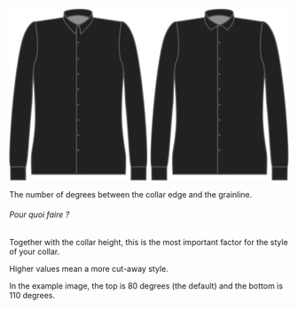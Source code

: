 ![Angle du col](collarangle.svg)

The number of degrees between the collar edge and the grainline.

<Note>

###### Pour quoi faire ?

Together with the collar height, this is the most important factor for the style of your collar.

Higher values mean a more cut-away style.

In the example image, the top is 80 degrees (the default) and the bottom is 110 degrees.

</Note>
